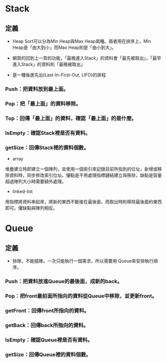 #     Stack
## 定義

- Heap Sort可以分為Min Heap與Max Heap兩種。兩者用在排序上，Min Heap是「由大到小」而Max Heap則是「由小到大」。

- 網頁的回到上一頁的功能，「最晚進入Stack」的資料會「最先被取出」，「最早進入Stack」的資料則「最晚被取出」

- 是一種後進先出(Last-In-First-Out, LIFO)的排程

### Push：把資料放到最上面。

### Pop：把「最上面」的資料移除。

### Top：回傳「最上面」的資料，確認「最上面」的是什麼。

###	IsEmpty：確認Stack裡是否有資料。

###	getSize：回傳Stack裡的資料個數。

- array

堆疊建立時即建立一個陣列，並使用一個索引來記錄目前所指到的位址，新增或移除資料時，同步修改索引位址。優點是不用處理指標鏈結建立與移除，缺點是容量超過陣列大小時需要額外處理。

- linked-list

用指標將資料串起來，將新的東西不斷接在最後面，而取出時則移除最後面的東西即可。優缺點與陣列相反。


 #     Queue
## 定義

 - 排隊，不能插隊。一次只能執行一個需求，所以需要用 Queue來安排執行順序。


### Push：把資料放進Queue的最後面，成新的back。

### Pop：把front最前面所指向的資料從Queue中移除，並更新front。

### getFront：回傳front所指向的資料。

### getBack：回傳back所指向的資料。

### IsEmpty：確認Queue裡是否有資料。

### getSize：回傳Queue裡的資料個數。
